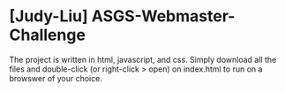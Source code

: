 # [Judy-Liu] ASGS-Webmaster-Challenge

The project is written in html, javascript, and css. Simply download all the files and double-click (or right-click > open) on index.html to run on a browswer of your choice.

